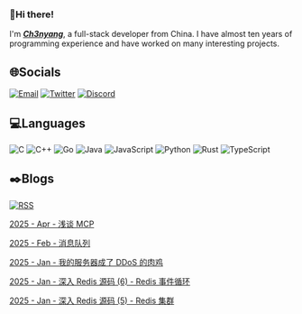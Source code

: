 ### 👋Hi there!

I'm [***Ch3nyang***](https://ch3nyang.top), a full-stack developer from China. I have almost ten years of programming experience and have worked on many interesting projects.

## 🌐Socials

[![Email](https://img.shields.io/badge/Email-mail@ch3nyang.top-%23D14836.svg?style=for-the-badge&logo=Gmail&logoColor=white)](mailto:mail@ch3nyang.top) [![Twitter](https://img.shields.io/badge/Twitter-@ch3nyang-%23000000.svg?style=for-the-badge&logo=X&logoColor=white)](https://twitter.com/ch3nyang) [![Discord](https://img.shields.io/badge/Discord-@ch3nyang-%237289DA.svg?style=for-the-badge&logo=Discord&logoColor=white)](https://discordapp.com/users/1011904467303673888)

## 💻Languages

![C](https://img.shields.io/badge/c-%2300599C.svg?style=for-the-badge&logo=c&logoColor=white) ![C++](https://img.shields.io/badge/c++-%2300599C.svg?style=for-the-badge&logo=c%2B%2B&logoColor=white) ![Go](https://img.shields.io/badge/go-%2300ADD8.svg?style=for-the-badge&logo=go&logoColor=white) ![Java](https://img.shields.io/badge/Java-%23ED8B00.svg?style=for-the-badge&logo=openjdk&logoColor=white) ![JavaScript](https://img.shields.io/badge/javascript-%23F7DF1E.svg?style=for-the-badge&logo=javascript&logoColor=000) ![Python](https://img.shields.io/badge/python-3670A0?style=for-the-badge&logo=python&logoColor=white) ![Rust](https://img.shields.io/badge/rust-%23000000.svg?style=for-the-badge&logo=rust&logoColor=white) ![TypeScript](https://img.shields.io/badge/typescript-%23007ACC.svg?style=for-the-badge&logo=typescript&logoColor=white)

## ✒️Blogs

[![RSS](https://img.shields.io/badge/rss-subscribe-%23FFA500.svg?style=for-the-badge&logo=rss&logoColor=white)](https://blog.ch3nyang.top/feed.xml)

<!-- BLOG-POST-LIST:START --><p><a href="https://blog.ch3nyang.top/post/%E6%B5%85%E8%B0%88MCP/">2025 - Apr - 浅谈 MCP</a></p><p><a href="https://blog.ch3nyang.top/post/%E6%B6%88%E6%81%AF%E9%98%9F%E5%88%97/">2025 - Feb - 消息队列</a></p><p><a href="https://blog.ch3nyang.top/post/%E6%88%91%E7%9A%84%E6%9C%8D%E5%8A%A1%E5%99%A8%E6%88%90%E4%BA%86DDoS%E7%9A%84%E8%82%89%E9%B8%A1/">2025 - Jan - 我的服务器成了 DDoS 的肉鸡</a></p><p><a href="https://blog.ch3nyang.top/post/Redis%E4%BA%8B%E4%BB%B6%E5%BE%AA%E7%8E%AF/">2025 - Jan - 深入 Redis 源码 &lpar;6&rpar; - Redis 事件循环</a></p><p><a href="https://blog.ch3nyang.top/post/Redis%E9%9B%86%E7%BE%A4/">2025 - Jan - 深入 Redis 源码 &lpar;5&rpar; - Redis 集群</a></p><!-- BLOG-POST-LIST:END -->
